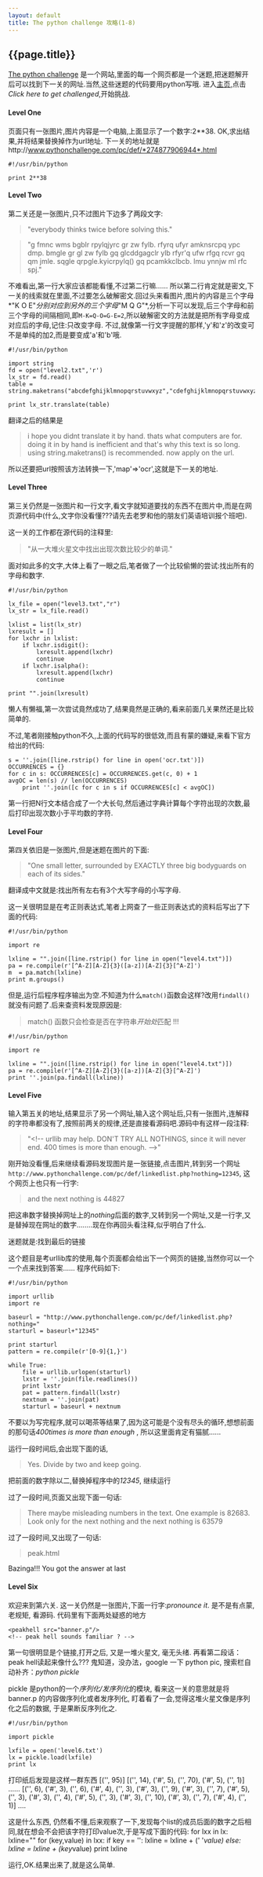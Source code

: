 ```yaml
---
layout: default
title: The python challenge 攻略(1-8)
---
```


{{page.title}}
-----------------------------

[The python challenge](http://www.pythonchallenge.com/) 是一个网站,里面的每一个网页都是一个迷题,把迷题解开后可以找到下一关的网址.当然,这些迷题的代码要用python写哦.
进入[主页](http://www.pythonchallenge.com/),点击*Click here to get challenged*,开始挑战.

#### Level One

页面只有一张图片,图片内容是一个电脑,上面显示了一个数字:2\*\*38. OK,求出结果,并将结果替换掉作为url地址.
下一关的地址就是http://www.pythonchallenge.com/pc/def/*274877906944*.html

	#!/usr/bin/python
	
	print 2**38

#### Level Two

第二关还是一张图片,只不过图片下边多了两段文字:

>"everybody thinks twice before solving this."

>"g fmnc wms bgblr rpylqjyrc gr zw fylb. rfyrq ufyr amknsrcpq ypc dmp. bmgle gr gl zw fylb gq glcddgagclr ylb rfyr'q ufw rfgq rcvr gq qm jmle. sqgle qrpgle.kyicrpylq() gq pcamkkclbcb. lmu ynnjw ml rfc spj."

不难看出,第一行大家应该都能看懂,不过第二行嘛......
所以第二行肯定就是密文,下一关的线索就在里面,不过要怎么破解密文.回过头来看图片,图片的内容是三个字母*"K O E"*分别对应到另外的三个字母*"M Q G"*,分析一下可以发现,后三个字母和前三个字母的间隔相同,即`M-K=Q-O=G-E=2`,所以破解密文的方法就是把所有字母变成对应后的字母,记住:只改变字母.
不过,就像第一行文字提醒的那样,'y'和'z'的改变可不是单纯的加2,而是要变成'a'和'b'哦.
	
	#!/usr/bin/python
	
	import string
	fd = open("level2.txt",'r')
	lx_str = fd.read()
	table = string.maketrans("abcdefghijklmnopqrstuvwxyz","cdefghijklmnopqrstuvwxyzab")

	print lx_str.translate(table)
翻译之后的结果是
>i hope you didnt translate it by hand. thats what computers are for. doing it in by hand is inefficient and that's why this text is so long. using string.maketrans() is recommended. now apply on the url.

所以还要把url按照该方法转换一下,'map'=>'ocr',这就是下一关的地址.
	
#### Level Three

第三关仍然是一张图片和一行文字,看文字就知道要找的东西不在图片中,而是在网页源代码中(什么,文字你没看懂???请先去老罗和他的朋友们英语培训报个班吧).

这一关的工作都在源代码的注释里: 
>"从一大堆火星文中找出出现次数比较少的单词."

面对如此多的文字,大体上看了一眼之后,笔者做了一个比较偷懒的尝试:找出所有的字母和数字.

	#!/usr/bin/python
	
	lx_file = open("level3.txt","r")
	lx_str = lx_file.read()
	
	lxlist = list(lx_str)
	lxresult = []
	for lxchr in lxlist:
		if lxchr.isdigit():
			lxresult.append(lxchr)
			continue
		if lxchr.isalpha():
			lxresult.append(lxchr)
			continue
	
	print "".join(lxresult)

懒人有懒福,第一次尝试竟然成功了,结果竟然是正确的,看来前面几关果然还是比较简单的.

不过,笔者刚接触python不久,上面的代码写的很低效,而且有蒙的嫌疑,来看下官方给出的代码:
	
	s = ''.join([line.rstrip() for line in open('ocr.txt')])    
	OCCURRENCES = {}
	for c in s: OCCURRENCES[c] = OCCURRENCES.get(c, 0) + 1
	avgOC = len(s) // len(OCCURRENCES)
		print ''.join([c for c in s if OCCURRENCES[c] < avgOC]) 
	
第一行把N行文本结合成了一个大长句,然后通过字典计算每个字符出现的次数,最后打印出现次数小于平均数的字符.

#### Level Four

第四关依旧是一张图片,但是迷题在图片的下面:
>"One small letter, surrounded by EXACTLY three big bodyguards on each of its sides."

翻译成中文就是:找出所有左右有3个大写字母的小写字母.

这一关很明显是在考正则表达式,笔者上网查了一些正则表达式的资料后写出了下面的代码:

	#!/usr/bin/python
	
	import re
	
	lxline = "".join([line.rstrip() for line in open("level4.txt")])
	pa = re.compile(r'[^A-Z][A-Z]{3}([a-z])[A-Z]{3}[^A-Z]')
	m  = pa.match(lxline)
	print m.groups()

但是,运行后程序程序输出为空.不知道为什么`match()`函数会这样?改用`findall()`就没有问题了.后来查资料发现原因是:

>match() 函数只会检查是否在字符串*开始处*匹配 !!!

	#!/usr/bin/python
	
	import re
	
	lxline = "".join([line.rstrip() for line in open("level4.txt")])
	pa = re.compile(r'[^A-Z][A-Z]{3}([a-z])[A-Z]{3}[^A-Z]')
	print ''.join(pa.findall(lxline))

#### Level Five

输入第五关的地址,结果显示了另一个网址,输入这个网址后,只有一张图片,连解释的字符串都没有了,按照前两关的规律,还是直接看源码吧.源码中有这样一段注释:

>"\<!-- urllib may help. DON'T TRY ALL NOTHINGS, since it will never 
end. 400 times is more than enough. -->"

刚开始没看懂,后来继续看源码发现图片是一张链接,点击图片,转到另一个网址`http://www.pythonchallenge.com/pc/def/linkedlist.php?nothing=12345`, 这个网页上也只有一行字:

>and the next nothing is 44827

把这串数字替换掉网址上的*nothing*后面的数字,又转到另一个网址,又是一行字,又是替掉现在网址的数字........现在你再回头看注释,似乎明白了什么.

迷题就是:找到最后的链接

这个题目是考urllib库的使用,每个页面都会给出下一个网页的链接,当然你可以一个一个点来找到答案......
程序代码如下:

	#!/usr/bin/python
	
	import urllib
	import re
	
	baseurl = "http://www.pythonchallenge.com/pc/def/linkedlist.php?nothing="
	starturl = baseurl+"12345"
	
	print starturl
	pattern = re.compile(r'[0-9]{1,}')
	
	while True:
		file = urllib.urlopen(starturl)
		lxstr = ''.join(file.readlines())
		print lxstr
		pat = pattern.findall(lxstr)
		nextnum = ''.join(pat)
		starturl = baseurl + nextnum

不要以为写完程序,就可以喝茶等结果了,因为这可能是个没有尽头的循环,想想前面的那句话*400times is more than enough*	, 所以这里面肯定有猫腻......

运行一段时间后,会出现下面的话,

>Yes. Divide by two and keep going.

把前面的数字除以二,替换掉程序中的*12345*, 继续运行

过了一段时间,页面又出现下面一句话:
>There maybe misleading numbers in the text. One example is 82683. Look only for the next nothing and the next nothing is 63579

过了一段时间,又出现了一句话:
>peak.html

Bazinga!!! You got the answer at last

#### Level Six

欢迎来到第六关. 这一关仍然是一张图片,下面一行字:*pronounce it*. 是不是有点蒙,老规矩, 看源码. 代码里有下面两处疑惑的地方

	<peakhell src="banner.p"/>
	<!-- peak hell sounds familiar ? -->

第一句很明显是个链接,打开之后, 又是一堆火星文, 毫无头绪. 再看第二段话：peak hell读起来像什么??? 鬼知道，没办法，google 一下 python pic, 搜索栏自动补齐：*python pickle*

pickle 是python的一个*序列化/发序列化*的模块, 看来这一关的意思就是将 banner.p 的内容做序列化或者发序列化, 盯着看了一会,觉得这堆火星文像是序列化之后的数据, 于是果断反序列化之.
	
	#!/usr/bin/python
	
	import pickle
	
	lxfile = open('level6.txt')
	lx = pickle.load(lxfile)
	print lx

打印纸后发现是这样一群东西
	[('', 95)]
	[('', 14), ('#', 5), ('', 70), ('#', 5), ('', 1)]
	......
	[('', 6), ('#', 3), ('', 6), ('#', 4), ('', 3), ('#', 3), ('', 9), ('#', 3), ('', 7), ('#', 5), ('', 3), ('#', 3), ('', 4), ('#', 5), ('', 3), ('#', 3), ('', 10), ('#', 3), ('', 7), ('#', 4), ('', 1)]
	....

这是什么东西, 仍然看不懂,后来观察了一下,发现每个list的成员后面的数字之后相同,就在想会不会把该字符打印value次,于是写成下面的代码:
	for lxx in lx:
		lxline=""
		for (key,value) in lxx:
			if key == '':
				lxline = lxline + (' '*value)
			else:
				lxline = lxline + (key*value)
		print  lxline
	
运行,OK.结果出来了,就是这么简单.
